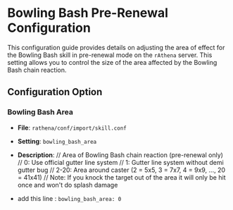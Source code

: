 # Bowling Bash Pre-Renewal Configuration

This configuration guide provides details on adjusting the area of effect for the Bowling Bash skill in pre-renewal mode on the `rAthena` server. This setting allows you to control the size of the area affected by the Bowling Bash chain reaction.

## Configuration Option

### Bowling Bash Area
- **File**: `rathena/conf/import/skill.conf`
- **Setting**: `bowling_bash_area`
- **Description**:
// Area of Bowling Bash chain reaction (pre-renewal only)
// 0: Use official gutter line system
// 1: Gutter line system without demi gutter bug
// 2-20: Area around caster (2 = 5x5, 3 = 7x7, 4 = 9x9, ..., 20 = 41x41)
// Note: If you knock the target out of the area it will only be hit once and won't do splash damage

- add this line : 
`bowling_bash_area: 0`
